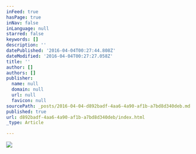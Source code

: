 ```yaml
---
inFeed: true
hasPage: true
inNav: false
inLanguage: null
starred: false
keywords: []
description: ''
datePublished: '2016-04-04T00:27:44.808Z'
dateModified: '2016-04-04T00:27:27.058Z'
title: ''
author: []
authors: []
publisher:
  name: null
  domain: null
  url: null
  favicon: null
sourcePath: _posts/2016-04-04-d892badf-4aa6-4a90-af1b-a7bd8d340deb.md
published: true
url: d892badf-4aa6-4a90-af1b-a7bd8d340deb/index.html
_type: Article

---
```

![](https://the-grid-user-content.s3-us-west-2.amazonaws.com/ff1f2f15-8520-4790-bd61-4d765396bb24.jpg)